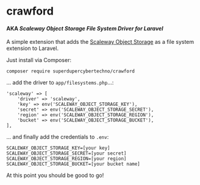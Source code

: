 # crawford
#### AKA _Scaleway Object Storage File System Driver for Laravel_
A simple extension that adds the [Scaleway Object Storage](https://www.scaleway.com/en/docs/object-storage-feature/) as a file system extension to Laravel.

Just install via Composer:

```
composer require superdupercybertechno/crawford
```

... add the driver to `app/filesystems.php`...:

```
'scaleway' => [
    'driver' => 'scaleway',
    'key' => env('SCALEWAY_OBJECT_STORAGE_KEY'),
    'secret' => env('SCALEWAY_OBJECT_STORAGE_SECRET'),
    'region' => env('SCALEWAY_OBJECT_STORAGE_REGION'),
    'bucket' => env('SCALEWAY_OBJECT_STORAGE_BUCKET'),
],
```

... and finally add the credentials to `.env`:

```
SCALEWAY_OBJECT_STORAGE_KEY=[your key]
SCALEWAY_OBJECT_STORAGE_SECRET=[your secret]
SCALEWAY_OBJECT_STORAGE_REGION=[your region]
SCALEWAY_OBJECT_STORAGE_BUCKET=[your bucket name]
```

At this point you should be good to go!
